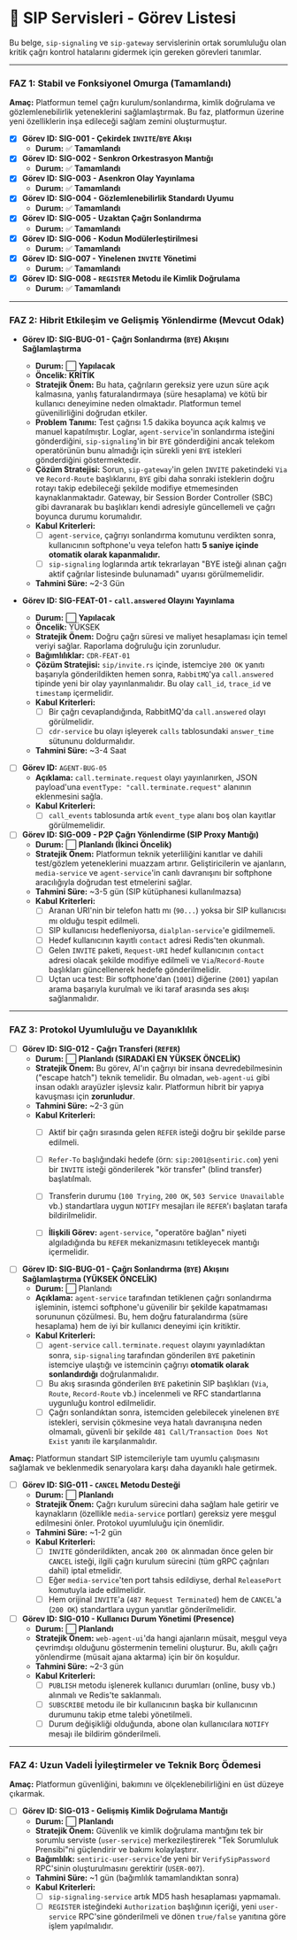 # 🚦 SIP Servisleri - Görev Listesi

Bu belge, `sip-signaling` ve `sip-gateway` servislerinin ortak sorumluluğu olan kritik çağrı kontrol hatalarını gidermek için gereken görevleri tanımlar.

---

### **FAZ 1: Stabil ve Fonksiyonel Omurga (Tamamlandı)**

**Amaç:** Platformun temel çağrı kurulum/sonlandırma, kimlik doğrulama ve gözlemlenebilirlik yeteneklerini sağlamlaştırmak. Bu faz, platformun üzerine yeni özelliklerin inşa edileceği sağlam zemini oluşturmuştur.

-   [x] **Görev ID: SIG-001 - Çekirdek `INVITE`/`BYE` Akışı**
    -   **Durum:** ✅ **Tamamlandı**
-   [x] **Görev ID: SIG-002 - Senkron Orkestrasyon Mantığı**
    -   **Durum:** ✅ **Tamamlandı**
-   [x] **Görev ID: SIG-003 - Asenkron Olay Yayınlama**
    -   **Durum:** ✅ **Tamamlandı**
-   [x] **Görev ID: SIG-004 - Gözlemlenebilirlik Standardı Uyumu**
    -   **Durum:** ✅ **Tamamlandı**
-   [x] **Görev ID: SIG-005 - Uzaktan Çağrı Sonlandırma**
    -   **Durum:** ✅ **Tamamlandı**
-   [x] **Görev ID: SIG-006 - Kodun Modülerleştirilmesi**
    -   **Durum:** ✅ **Tamamlandı**
-   [x] **Görev ID: SIG-007 - Yinelenen `INVITE` Yönetimi**
    -   **Durum:** ✅ **Tamamlandı**
-   [x] **Görev ID: SIG-008 - `REGISTER` Metodu ile Kimlik Doğrulama**
    -   **Durum:** ✅ **Tamamlandı**

---

### **FAZ 2: Hibrit Etkileşim ve Gelişmiş Yönlendirme (Mevcut Odak)**

-   **Görev ID: SIG-BUG-01 - Çağrı Sonlandırma (`BYE`) Akışını Sağlamlaştırma**
    -   **Durum:** ⬜ **Yapılacak**
    -   **Öncelik:** **KRİTİK**
    -   **Stratejik Önem:** Bu hata, çağrıların gereksiz yere uzun süre açık kalmasına, yanlış faturalandırmaya (süre hesaplama) ve kötü bir kullanıcı deneyimine neden olmaktadır. Platformun temel güvenilirliğini doğrudan etkiler.
    -   **Problem Tanımı:** Test çağrısı 1.5 dakika boyunca açık kalmış ve manuel kapatılmıştır. Loglar, `agent-service`'in sonlandırma isteğini gönderdiğini, `sip-signaling`'in bir `BYE` gönderdiğini ancak telekom operatörünün bunu almadığı için sürekli yeni `BYE` istekleri gönderdiğini göstermektedir.
    -   **Çözüm Stratejisi:** Sorun, `sip-gateway`'in gelen `INVITE` paketindeki `Via` ve `Record-Route` başlıklarını, `BYE` gibi daha sonraki isteklerin doğru rotayı takip edebileceği şekilde modifiye etmemesinden kaynaklanmaktadır. Gateway, bir Session Border Controller (SBC) gibi davranarak bu başlıkları kendi adresiyle güncellemeli ve çağrı boyunca durumu korumalıdır.
    -   **Kabul Kriterleri:**
        -   [ ] `agent-service`, çağrıyı sonlandırma komutunu verdikten sonra, kullanıcının softphone'u veya telefon hattı **5 saniye içinde otomatik olarak kapanmalıdır.**
        -   [ ] `sip-signaling` loglarında artık tekrarlayan "BYE isteği alınan çağrı aktif çağrılar listesinde bulunamadı" uyarısı görülmemelidir.
    -   **Tahmini Süre:** ~2-3 Gün

-   **Görev ID: SIG-FEAT-01 - `call.answered` Olayını Yayınlama**
    -   **Durum:** ⬜ **Yapılacak**
    -   **Öncelik:** YÜKSEK
    -   **Stratejik Önem:** Doğru çağrı süresi ve maliyet hesaplaması için temel veriyi sağlar. Raporlama doğruluğu için zorunludur.
    -   **Bağımlılıklar:** `CDR-FEAT-01`
    -   **Çözüm Stratejisi:** `sip/invite.rs` içinde, istemciye `200 OK` yanıtı başarıyla gönderildikten hemen sonra, `RabbitMQ`'ya `call.answered` tipinde yeni bir olay yayınlanmalıdır. Bu olay `call_id`, `trace_id` ve `timestamp` içermelidir.
    -   **Kabul Kriterleri:**
        -   [ ] Bir çağrı cevaplandığında, RabbitMQ'da `call.answered` olayı görülmelidir.
        -   [ ] `cdr-service` bu olayı işleyerek `calls` tablosundaki `answer_time` sütununu doldurmalıdır.
    -   **Tahmini Süre:** ~3-4 Saat

-   [ ] **Görev ID:** `AGENT-BUG-05`
    *   **Açıklama:** `call.terminate.request` olayı yayınlanırken, JSON payload'una `eventType: "call.terminate.request"` alanının eklenmesini sağla.
    *   **Kabul Kriterleri:**
        *   [ ] `call_events` tablosunda artık `event_type` alanı boş olan kayıtlar görülmemelidir.

-   [ ] **Görev ID: SIG-009 - P2P Çağrı Yönlendirme (SIP Proxy Mantığı)**
    -   **Durum:** ⬜ **Planlandı (İkinci Öncelik)**
    -   **Stratejik Önem:** Platformun teknik yeterliliğini kanıtlar ve dahili test/gözlem yeteneklerini muazzam artırır. Geliştiricilerin ve ajanların, `media-service` ve `agent-service`'in canlı davranışını bir softphone aracılığıyla doğrudan test etmelerini sağlar.
    -   **Tahmini Süre:** ~3-5 gün (SIP kütüphanesi kullanılmazsa)
    -   **Kabul Kriterleri:**
        -   [ ] Aranan URI'nin bir telefon hattı mı (`90...`) yoksa bir SIP kullanıcısı mı olduğu tespit edilmeli.
        -   [ ] SIP kullanıcısı hedefleniyorsa, `dialplan-service`'e gidilmemeli.
        -   [ ] Hedef kullanıcının kayıtlı `contact` adresi Redis'ten okunmalı.
        -   [ ] Gelen `INVITE` paketi, `Request-URI` hedef kullanıcının `contact` adresi olacak şekilde modifiye edilmeli ve `Via`/`Record-Route` başlıkları güncellenerek hedefe gönderilmelidir.
        -   [ ] Uçtan uca test: Bir softphone'dan (`1001`) diğerine (`2001`) yapılan arama başarıyla kurulmalı ve iki taraf arasında ses akışı sağlanmalıdır.

---

### **FAZ 3: Protokol Uyumluluğu ve Dayanıklılık**


-   [ ] **Görev ID: SIG-012 - Çağrı Transferi (`REFER`)**
    -   **Durum:** ⬜ **Planlandı (SIRADAKİ EN YÜKSEK ÖNCELİK)**
    -   **Stratejik Önem:** Bu görev, AI'ın çağrıyı bir insana devredebilmesinin ("escape hatch") teknik temelidir. Bu olmadan, `web-agent-ui` gibi insan odaklı arayüzler işlevsiz kalır. Platformun hibrit bir yapıya kavuşması için **zorunludur**.
    -   **Tahmini Süre:** ~2-3 gün
    -   **Kabul Kriterleri:**
        -   [ ] Aktif bir çağrı sırasında gelen `REFER` isteği doğru bir şekilde parse edilmeli.
        -   [ ] `Refer-To` başlığındaki hedefe (örn: `sip:2001@sentiric.com`) yeni bir `INVITE` isteği gönderilerek "kör transfer" (blind transfer) başlatılmalı.
        -   [ ] Transferin durumu (`100 Trying`, `200 OK`, `503 Service Unavailable` vb.) standartlara uygun `NOTIFY` mesajları ile `REFER`'ı başlatan tarafa bildirilmelidir.
        -   [ ] **İlişkili Görev:** `agent-service`, "operatöre bağlan" niyeti algıladığında bu `REFER` mekanizmasını tetikleyecek mantığı içermelidir.


-   [ ] **Görev ID: SIG-BUG-01 - Çağrı Sonlandırma (`BYE`) Akışını Sağlamlaştırma (YÜKSEK ÖNCELİK)**
    -   **Durum:** ⬜ Planlandı
    -   **Açıklama:** `agent-service` tarafından tetiklenen çağrı sonlandırma işleminin, istemci softphone'u güvenilir bir şekilde kapatmaması sorununun çözülmesi. Bu, hem doğru faturalandırma (süre hesaplama) hem de iyi bir kullanıcı deneyimi için kritiktir.
    -   **Kabul Kriterleri:**
        -   [ ] `agent-service` `call.terminate.request` olayını yayınladıktan sonra, `sip-signaling` tarafından gönderilen `BYE` paketinin istemciye ulaştığı ve istemcinin çağrıyı **otomatik olarak sonlandırdığı** doğrulanmalıdır.
        -   [ ] Bu akış sırasında gönderilen `BYE` paketinin SIP başlıkları (`Via`, `Route`, `Record-Route` vb.) incelenmeli ve RFC standartlarına uygunluğu kontrol edilmelidir.
        -   [ ] Çağrı sonlandıktan sonra, istemciden gelebilecek yinelenen `BYE` istekleri, servisin çökmesine veya hatalı davranışına neden olmamalı, güvenli bir şekilde `481 Call/Transaction Does Not Exist` yanıtı ile karşılanmalıdır.
        
**Amaç:** Platformun standart SIP istemcileriyle tam uyumlu çalışmasını sağlamak ve beklenmedik senaryolara karşı daha dayanıklı hale getirmek.

-   [ ] **Görev ID: SIG-011 - `CANCEL` Metodu Desteği**
    -   **Durum:** ⬜ **Planlandı**
    -   **Stratejik Önem:** Çağrı kurulum sürecini daha sağlam hale getirir ve kaynakların (özellikle `media-service` portları) gereksiz yere meşgul edilmesini önler. Protokol uyumluluğu için önemlidir.
    -   **Tahmini Süre:** ~1-2 gün
    -   **Kabul Kriterleri:**
        -   [ ] `INVITE` gönderildikten, ancak `200 OK` alınmadan önce gelen bir `CANCEL` isteği, ilgili çağrı kurulum sürecini (tüm gRPC çağrıları dahil) iptal etmelidir.
        -   [ ] Eğer `media-service`'ten port tahsis edildiyse, derhal `ReleasePort` komutuyla iade edilmelidir.
        -   [ ] Hem orijinal `INVITE`'a (`487 Request Terminated`) hem de `CANCEL`'a (`200 OK`) standartlara uygun yanıtlar gönderilmelidir.

-   [ ] **Görev ID: SIG-010 - Kullanıcı Durum Yönetimi (Presence)**
    -   **Durum:** ⬜ **Planlandı**
    -   **Stratejik Önem:** `web-agent-ui`'da hangi ajanların müsait, meşgul veya çevrimdışı olduğunu göstermenin temelini oluşturur. Bu, akıllı çağrı yönlendirme (müsait ajana aktarma) için bir ön koşuldur.
    -   **Tahmini Süre:** ~2-3 gün
    -   **Kabul Kriterleri:**
        -   [ ] `PUBLISH` metodu işlenerek kullanıcı durumları (online, busy vb.) alınmalı ve Redis'te saklanmalı.
        -   [ ] `SUBSCRIBE` metodu ile bir kullanıcının başka bir kullanıcının durumunu takip etme talebi yönetilmeli.
        -   [ ] Durum değişikliği olduğunda, abone olan kullanıcılara `NOTIFY` mesajı ile bildirim gönderilmeli.

---

### **FAZ 4: Uzun Vadeli İyileştirmeler ve Teknik Borç Ödemesi**

**Amaç:** Platformun güvenliğini, bakımını ve ölçeklenebilirliğini en üst düzeye çıkarmak.

-   [ ] **Görev ID: SIG-013 - Gelişmiş Kimlik Doğrulama Mantığı**
    -   **Durum:** ⬜ **Planlandı**
    -   **Stratejik Önem:** Güvenlik ve kimlik doğrulama mantığını tek bir sorumlu serviste (`user-service`) merkezileştirerek "Tek Sorumluluk Prensibi"ni güçlendirir ve bakımı kolaylaştırır.
    -   **Bağımlılık:** `sentiric-user-service`'de yeni bir `VerifySipPassword` RPC'sinin oluşturulmasını gerektirir (`USER-007`).
    -   **Tahmini Süre:** ~1 gün (bağımlılık tamamlandıktan sonra)
    -   **Kabul Kriterleri:**
        -   [ ] `sip-signaling-service` artık MD5 hash hesaplaması yapmamalı.
        -   [ ] `REGISTER` isteğindeki `Authorization` başlığının içeriği, yeni `user-service` RPC'sine gönderilmeli ve dönen `true/false` yanıtına göre işlem yapılmalıdır.
